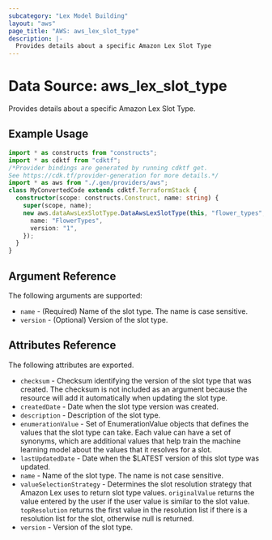 ```yaml
---
subcategory: "Lex Model Building"
layout: "aws"
page_title: "AWS: aws_lex_slot_type"
description: |-
  Provides details about a specific Amazon Lex Slot Type
---
```


# Data Source: aws_lex_slot_type

Provides details about a specific Amazon Lex Slot Type.

## Example Usage

```typescript
import * as constructs from "constructs";
import * as cdktf from "cdktf";
/*Provider bindings are generated by running cdktf get.
See https://cdk.tf/provider-generation for more details.*/
import * as aws from "./.gen/providers/aws";
class MyConvertedCode extends cdktf.TerraformStack {
  constructor(scope: constructs.Construct, name: string) {
    super(scope, name);
    new aws.dataAwsLexSlotType.DataAwsLexSlotType(this, "flower_types", {
      name: "FlowerTypes",
      version: "1",
    });
  }
}

```

## Argument Reference

The following arguments are supported:

* `name` - (Required) Name of the slot type. The name is case sensitive.
* `version` - (Optional) Version of the slot type.

## Attributes Reference

The following attributes are exported.

* `checksum` - Checksum identifying the version of the slot type that was created. The checksum is
not included as an argument because the resource will add it automatically when updating the slot type.
* `createdDate` - Date when the slot type version was created.
* `description` - Description of the slot type.
* `enumerationValue` - Set of EnumerationValue objects that defines the values that
the slot type can take. Each value can have a set of synonyms, which are additional values that help
train the machine learning model about the values that it resolves for a slot.
* `lastUpdatedDate` - Date when the $LATEST version of this slot type was updated.
* `name` - Name of the slot type. The name is not case sensitive.
* `valueSelectionStrategy` - Determines the slot resolution strategy that Amazon Lex
uses to return slot type values. `originalValue` returns the value entered by the user if the user
value is similar to the slot value. `topResolution` returns the first value in the resolution list
if there is a resolution list for the slot, otherwise null is returned.
* `version` - Version of the slot type.

<!-- cache-key: cdktf-0.17.0-pre.15 input-85d1e0e73e4afb2ca34e7b22a72582e0105ea0f1188a55ea45659a29eedd9978 -->